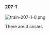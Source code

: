 #### 207-1
![train-207-1-0.png](https://github.com/lil-lab/nlvr/raw/master/nlvr/train/images/56/train-207-1-0.png "train-207-1-0.png")

There are 3 circles